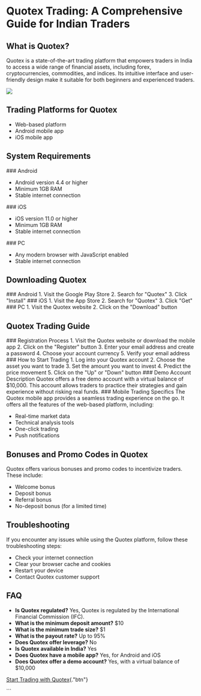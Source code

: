 # Quotex Trading: A Comprehensive Guide for Indian Traders

## What is Quotex?

Quotex is a state-of-the-art trading platform that empowers traders in
India to access a wide range of financial assets, including forex,
cryptocurrencies, commodities, and indices. Its intuitive interface and
user-friendly design make it suitable for both beginners and experienced
traders.

[![](https://static.quotex.io/files/4_en/300_250.jpg)](https://traff.sbs/brokerqxlid)

## Trading Platforms for Quotex

-   Web-based platform
-   Android mobile app
-   iOS mobile app

## System Requirements

\### Android

-   Android version 4.4 or higher
-   Minimum 1GB RAM
-   Stable internet connection

\### iOS

-   iOS version 11.0 or higher
-   Minimum 1GB RAM
-   Stable internet connection

\### PC

-   Any modern browser with JavaScript enabled
-   Stable internet connection

## Downloading Quotex

\### Android 1. Visit the Google Play Store 2. Search for "Quotex"
3. Click "Install" \### iOS 1. Visit the App Store 2. Search for
"Quotex" 3. Click "Get" \### PC 1. Visit the Quotex website
2. Click on the "Download" button

## Quotex Trading Guide

\### Registration Process 1. Visit the Quotex website or download the
mobile app 2. Click on the "Register" button 3. Enter your email
address and create a password 4. Choose your account currency 5. Verify
your email address \### How to Start Trading 1. Log into your Quotex
account 2. Choose the asset you want to trade 3. Set the amount you want
to invest 4. Predict the price movement 5. Click on the "Up" or
"Down" button \### Demo Account Description Quotex offers a free
demo account with a virtual balance of \$10,000. This account allows
traders to practice their strategies and gain experience without risking
real funds. \### Mobile Trading Specifics The Quotex mobile app provides
a seamless trading experience on the go. It offers all the features of
the web-based platform, including:

-   Real-time market data
-   Technical analysis tools
-   One-click trading
-   Push notifications

## Bonuses and Promo Codes in Quotex

Quotex offers various bonuses and promo codes to incentivize traders.
These include:

-   Welcome bonus
-   Deposit bonus
-   Referral bonus
-   No-deposit bonus (for a limited time)

## Troubleshooting

If you encounter any issues while using the Quotex platform, follow
these troubleshooting steps:

-   Check your internet connection
-   Clear your browser cache and cookies
-   Restart your device
-   Contact Quotex customer support

## FAQ

-   **Is Quotex regulated?** Yes, Quotex is regulated by the
    International Financial Commission (IFC).
-   **What is the minimum deposit amount?** \$10
-   **What is the minimum trade size?** \$1
-   **What is the payout rate?** Up to 95%
-   **Does Quotex offer leverage?** No
-   **Is Quotex available in India?** Yes
-   **Does Quotex have a mobile app?** Yes, for Android and iOS
-   **Does Quotex offer a demo account?** Yes, with a virtual balance of
    \$10,000

[Start Trading with
Quotex](\%22https://traff.sbs/brokerqxlid\%22){."btn"}

\`\`\`

